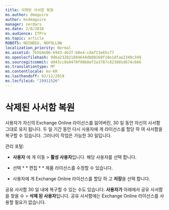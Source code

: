 ```yaml
---
title: 삭제된 사서함 복원
ms.author: dmaguire
author: msdmaguire
manager: serdars
ms.date: 2/8/2018
ms.audience: ITPro
ms.topic: article
ROBOTS: NOINDEX, NOFOLLOW
localization_priority: Normal
ms.assetid: 7b5b4e06-6943-4b2f-b8e4-cdaf13e65c77
ms.openlocfilehash: 9d6a232821884644db08160f18e1dfae2349c349
ms.sourcegitcommit: dd43cc0a9470f98b8ef2a3787c823801d674c666
ms.translationtype: MT
ms.contentlocale: ko-KR
ms.lasthandoff: 02/12/2019
ms.locfileid: "29911526"
---
```

# <a name="restore-a-deleted-mailbox"></a>삭제된 사서함 복원

사용자가 자신의 Exchange Online 라이선스를 잃어버린, 30 일 동안 자신의 사서함 그대로 유지 됩니다. 두 일 기간 동안 다시 사용자에 게 라이선스를 할당 하 여 사서함을 복구할 수 있습니다. 그러나이 작업은 가능한 30 일입니다.
  
관리 포털:
  
- **사용자** 에 게 이동 \> **활성 사용자**입니다. 해당 사용자를 선택 합니다.
    
- 선택 * * 편집 * * 제품 라이선스를 수정할 수 있습니다. 
    
- 사용자에 게 Exchange Online 라이선스를 할당 하 고 **저장**을 선택 합니다.
    
공유 사서함 30 일 내에 복구할 수 있는 수도 있습니다. **사용자가** 아래에서 공유 사서함을 찾을 수 \> **삭제 된 사용자**입니다. 공유 사서함에는 Exchange Online 라이선스를 사용할 필요가 없습니다.
  

